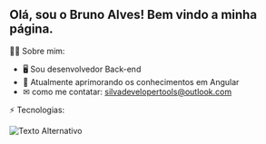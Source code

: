 ## Olá, sou o Bruno Alves! Bem vindo a minha página.

🧑‍💻 Sobre mim:

* 🖥 Sou desenvolvedor Back-end
* 🌱 Atualmente aprimorando os conhecimentos em Angular
* ✉ como me contatar: silvadevelopertools@outlook.com

⚡ Tecnologias: 

<img src="https://www.clipartmax.com/png/middle/117-1171017_spring-logo-spring-framework-logo.png" alt="Texto Alternativo"> 

